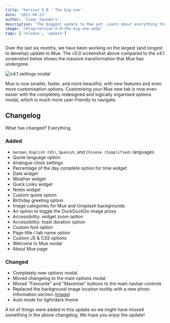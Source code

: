 ```yaml
---
title: 'Version 5.0 - The big one'
date: '2021-04-23'
author: 'Isaac Saunders'
description: 'The biggest update to Mue yet. Learn about everything that was added to Mue in the new 5.0 release.'
image: '/blog/version-5-0-the-big-one.webp'
tags: ['release', 'update']
---
```


Over the last six months, we have been working on the largest (and longest to develop) update to Mue. The v5.0 screenshot above compared to the v4.1 screenshot below shows the massive transformation that Mue has undergone.

![v4.1 settings modal](/blog/version-4-1.webp)

Mue is now smaller, faster, and more beautiful, with new features and even more customisation options. Customising your Mue new tab is now even easier with the completely redesigned and logically organised options modal, which is much more user-friendly to navigate.

## Changelog

What has changed? Everything.

### Added

- `German`, `English (US)`, `Spanish`, and `Chinese (Simplified)` languages
- Quote language option
- Analogue clock settings
- Percentage of the day complete option for time widget
- Date widget
- Weather widget
- Quick Links widget
- Notes widget
- Custom quote option
- Birthday greeting option
- Image categories for Mue and Unsplash backgrounds
- An option to toggle the DuckDuckGo image proxy
- Accessibility: widget zoom option
- Accessibility: toast duration option
- Custom font option
- Page title / tab name option
- Custom JS & CSS options
- Welcome to Mue modal
- About Mue page

### Changed

- Completely new options modal
- Moved changelog to the main options modal
- Moved "Favourite" and "Maximise" buttons to the main navbar controls
- Replaced the background image location tooltip with a new photo information section ([image](/blog/photoinformation.webp))
- Auto mode for light/dark theme

A lot of things were added in this update so we might have missed something in the above changelog. We hope you enjoy the update!
